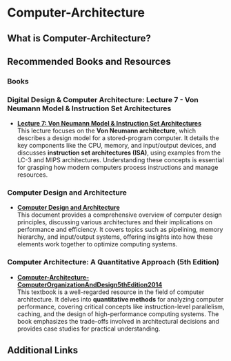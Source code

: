 # **Computer-Architecture**

## What is Computer-Architecture?

## Recommended Books and Resources

### Books

### **Digital Design & Computer Architecture: Lecture 7 - Von Neumann Model & Instruction Set Architectures**

- **[Lecture 7: Von Neumann Model & Instruction Set Architectures](https://safari.ethz.ch/digitaltechnik/spring2023/lib/exe/fetch.php?media=onur-ddca-2023-lecture7-vonneumann-isa-lc3andmips-afterlecture.pdf)**  
  This lecture focuses on the **Von Neumann architecture**, which describes a design model for a stored-program computer. It details the key components like the CPU, memory, and input/output devices, and discusses **instruction set architectures (ISA)**, using examples from the LC-3 and MIPS architectures. Understanding these concepts is essential for grasping how modern computers process instructions and manage resources.

### **Computer Design and Architecture**

- **[Computer Design and Architecture](https://201-shi.yolasite.com/resources/Computer%20Design%20and%20Architecture.pdf)**  
  This document provides a comprehensive overview of computer design principles, discussing various architectures and their implications on performance and efficiency. It covers topics such as pipelining, memory hierarchy, and input/output systems, offering insights into how these elements work together to optimize computing systems.

### **Computer Architecture: A Quantitative Approach (5th Edition)**

- **[Computer-Architecture-ComputerOrganizationAndDesign5thEdition2014](https://lmsspada.kemdikbud.go.id/pluginfile.php/183472/mod_resource/content/1/Computer-Architecture-ComputerOrganizationAndDesign5thEdition2014.pdf)**  
  This textbook is a well-regarded resource in the field of computer architecture. It delves into **quantitative methods** for analyzing computer performance, covering critical concepts like instruction-level parallelism, caching, and the design of high-performance computing systems. The book emphasizes the trade-offs involved in architectural decisions and provides case studies for practical understanding.

## Additional Links
